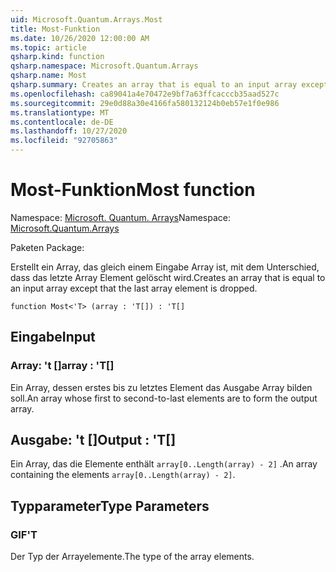 ```yaml
---
uid: Microsoft.Quantum.Arrays.Most
title: Most-Funktion
ms.date: 10/26/2020 12:00:00 AM
ms.topic: article
qsharp.kind: function
qsharp.namespace: Microsoft.Quantum.Arrays
qsharp.name: Most
qsharp.summary: Creates an array that is equal to an input array except that the last array element is dropped.
ms.openlocfilehash: ca89041a4e70472e9bf7a63ffcacccb35aad527c
ms.sourcegitcommit: 29e0d88a30e4166fa580132124b0eb57e1f0e986
ms.translationtype: MT
ms.contentlocale: de-DE
ms.lasthandoff: 10/27/2020
ms.locfileid: "92705863"
---
```

# <a name="most-function"></a><span data-ttu-id="bdfea-102">Most-Funktion</span><span class="sxs-lookup"><span data-stu-id="bdfea-102">Most function</span></span>

<span data-ttu-id="bdfea-103">Namespace: [Microsoft. Quantum. Arrays](xref:Microsoft.Quantum.Arrays)</span><span class="sxs-lookup"><span data-stu-id="bdfea-103">Namespace: [Microsoft.Quantum.Arrays](xref:Microsoft.Quantum.Arrays)</span></span>

<span data-ttu-id="bdfea-104">Paketen [](https://nuget.org/packages/)</span><span class="sxs-lookup"><span data-stu-id="bdfea-104">Package: [](https://nuget.org/packages/)</span></span>


<span data-ttu-id="bdfea-105">Erstellt ein Array, das gleich einem Eingabe Array ist, mit dem Unterschied, dass das letzte Array Element gelöscht wird.</span><span class="sxs-lookup"><span data-stu-id="bdfea-105">Creates an array that is equal to an input array except that the last array element is dropped.</span></span>

```qsharp
function Most<'T> (array : 'T[]) : 'T[]
```


## <a name="input"></a><span data-ttu-id="bdfea-106">Eingabe</span><span class="sxs-lookup"><span data-stu-id="bdfea-106">Input</span></span>

### <a name="array--t"></a><span data-ttu-id="bdfea-107">Array: 't []</span><span class="sxs-lookup"><span data-stu-id="bdfea-107">array : 'T[]</span></span>

<span data-ttu-id="bdfea-108">Ein Array, dessen erstes bis zu letztes Element das Ausgabe Array bilden soll.</span><span class="sxs-lookup"><span data-stu-id="bdfea-108">An array whose first to second-to-last elements are to form the output array.</span></span>



## <a name="output--t"></a><span data-ttu-id="bdfea-109">Ausgabe: 't []</span><span class="sxs-lookup"><span data-stu-id="bdfea-109">Output : 'T[]</span></span>

<span data-ttu-id="bdfea-110">Ein Array, das die Elemente enthält `array[0..Length(array) - 2]` .</span><span class="sxs-lookup"><span data-stu-id="bdfea-110">An array containing the elements `array[0..Length(array) - 2]`.</span></span>

## <a name="type-parameters"></a><span data-ttu-id="bdfea-111">Typparameter</span><span class="sxs-lookup"><span data-stu-id="bdfea-111">Type Parameters</span></span>

### <a name="t"></a><span data-ttu-id="bdfea-112">GIF</span><span class="sxs-lookup"><span data-stu-id="bdfea-112">'T</span></span>

<span data-ttu-id="bdfea-113">Der Typ der Arrayelemente.</span><span class="sxs-lookup"><span data-stu-id="bdfea-113">The type of the array elements.</span></span>